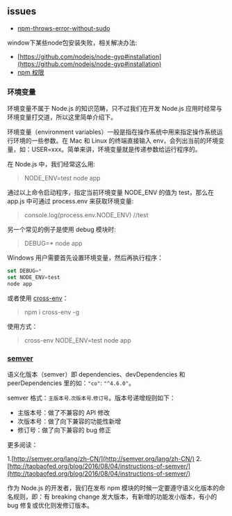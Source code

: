 ## issues

+   [npm-throws-error-without-sudo](http://stackoverflow.com/questions/16151018/npm-throws-error-without-sudo)

window下某些node包安装失败，相关解决办法:

+   [https://github.com/nodejs/node-gyp#installation](https://github.com/nodejs/node-gyp#installation)
+   [npm 权限](https://docs.npmjs.com/getting-started/fixing-npm-permissions)


### 环境变量

环境变量不属于 Node.js 的知识范畴，只不过我们在开发 Node.js 应用时经常与环境变量打交道，所以这里简单介绍下。

环境变量（environment variables）一般是指在操作系统中用来指定操作系统运行环境的一些参数。在 Mac 和 Linux 的终端直接输入 env，会列出当前的环境变量，如：USER=xxx。简单来讲，环境变量就是传递参数给运行程序的。

在 Node.js 中，我们经常这么用:

>NODE_ENV=test node app

通过以上命令启动程序，指定当前环境变量 NODE_ENV 的值为 test，那么在 app.js 中可通过 process.env 来获取环境变量:

>console.log(process.env.NODE_ENV) //test

另一个常见的例子是使用 debug 模块时:

>DEBUG=* node app

Windows 用户需要首先设置环境变量，然后再执行程序：

```js
set DEBUG=*
set NODE_ENV=test
node app
```

或者使用 [cross-env](https://www.npmjs.com/package/cross-env)：

>npm i cross-env -g

使用方式：

>cross-env NODE_ENV=test node app




### [semver](http://semver.org/lang/zh-CN/)

语义化版本（semver）即 dependencies、devDependencies 和 peerDependencies 里的如：`"co"`: `"^4.6.0"`。

semver 格式：`主版本号`.`次版本号`.`修订号`。版本号递增规则如下：

+   主版本号：做了不兼容的 API 修改
+   次版本号：做了向下兼容的功能性新增
+   修订号：做了向下兼容的 bug 修正

更多阅读：

1.[http://semver.org/lang/zh-CN/](http://semver.org/lang/zh-CN/)
2.[http://taobaofed.org/blog/2016/08/04/instructions-of-semver/](http://taobaofed.org/blog/2016/08/04/instructions-of-semver/)

作为 Node.js 的开发者，我们在发布 npm 模块的时候一定要遵守语义化版本的命名规则，即：有 breaking change 发大版本，有新增的功能发小版本，有小的 bug 修复或优化则发修订版本。
